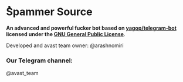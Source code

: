 # ُSpammer Source

**An advanced and powerful fucker bot based on [yagop/telegram-bot](https://github.com/yagop/telegram-bot) licensed under the [GNU General Public License](https://github.com/SEEDTEAM/TeleSeed/blob/master/LICENSE)**.

Developed and avast team owner:
@arashnomiri
### Our Telegram channel:
@avast_team
